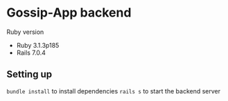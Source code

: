 <!-- # README

This README would normally document whatever steps are necessary to get the
application up and running.

Things you may want to cover:

* Ruby version
- Ruby 3.1.3p185
- Rails 7.0.4

* System dependencies

* Configuration

* Database creation

* Database initialization

* How to run the test suite

* Services (job queues, cache servers, search engines, etc.)

* Deployment instructions

* ... -->
# Gossip-App backend
Ruby version
- Ruby 3.1.3p185
- Rails 7.0.4

## Setting up
`bundle install` to install dependencies
`rails s` to start the backend server